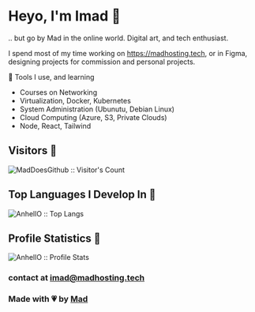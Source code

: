 # Heyo, I'm Imad 🍂
.. but go by Mad in the online world. Digital art, and tech enthusiast.

I spend most of my time working on https://madhosting.tech, or in Figma, designing projects for commission and personal projects.

🍰 Tools I use, and learning
- Courses on Networking
- Virtualization, Docker, Kubernetes
- System Administration (Ubunutu, Debian Linux)
- Cloud Computing (Azure, S3, Private Clouds)
- Node, React, Tailwind

## Visitors 🍍

<p><img src="https://profile-counter.glitch.me/{MadDoesGithub}/count.svg" alt="MadDoesGithub :: Visitor's Count" /></p>

## Top Languages I Develop In 🍓

<p><img src="https://github-readme-stats.vercel.app/api/top-langs/?username=MadDoesGithub&langs_count=10&theme=dracula&layout=compact" alt="AnhellO :: Top Langs" /></p>

## Profile Statistics 🍒

<p><img src="https://github-readme-stats.vercel.app/api?username=MadDoesGithub&show_icons=true&theme=dracula" alt="AnhellO :: Profile Stats" /></p>

### contact at [imad@madhosting.tech](mailto:imad@madhosting.tech)
### Made with 💗 by [Mad](https://madhosting.tech)
